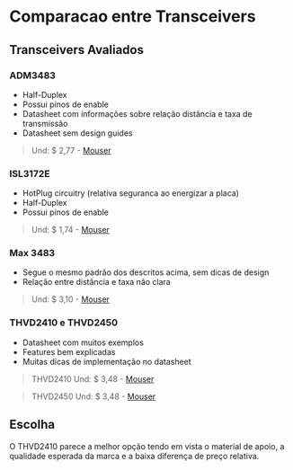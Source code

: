 # Comparacao entre Transceivers

## Transceivers Avaliados

### ADM3483
- Half-Duplex
- Possui pinos de enable
- Datasheet com informações sobre relação distância e taxa de transmissão
- Datasheet sem design guides
> Und: $ 2,77 - [Mouser](https://br.mouser.com/ProductDetail/Analog-Devices/ADM3483ARZ-REEL7?qs=BpaRKvA4VqF0Xv91YWX0aA%3D%3D)

### ISL3172E
- HotPlug circuitry (relativa seguranca ao energizar a placa)
- Half-Duplex
- Possui pinos de enable
> Und: $ 1,74 - [Mouser](https://br.mouser.com/ProductDetail/Renesas-Intersil/ISL3172EIUZ?qs=9fLuogzTs8KWIu%2FFsIeyqQ%3D%3D)

### Max 3483
- Segue o mesmo padrão dos descritos acima, sem dicas de design
- Relação entre distância e taxa não clara
> Und: $ 3,10 - [Mouser](https://br.mouser.com/ProductDetail/Maxim-Integrated/MAX3483CSA%2bT?qs=LHmEVA8xxfbEkwXHcPUozQ%3D%3D)

### THVD2410 e THVD2450
- Datasheet com muitos exemplos 
- Features bem explicadas
- Muitas dicas de implementação no datasheet
> THVD2410 Und: $ 3,48 - [Mouser](https://br.mouser.com/ProductDetail/Texas-Instruments/THVD2410DR?qs=sGAEpiMZZMutXGli8Ay4kAoIdUySgvbHWvY8ceVHoHw%3D)

> THVD2450 Und: $ 3,48 - [Mouser](https://br.mouser.com/ProductDetail/Texas-Instruments/THVD2450DR?qs=sGAEpiMZZMutXGli8Ay4kAoIdUySgvbHYIxV8ZSs%2FOU%3D)
## Escolha
O THVD2410 parece a melhor opção tendo em vista o material de apoio, a qualidade esperada da marca e a baixa diferença de preço relativa.
